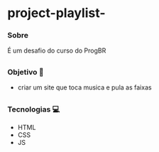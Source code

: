 # project-playlist-


### Sobre
É um desafio do curso do ProgBR
##

### Objetivo 🎯
- criar um site que toca musica e pula as faixas
##

### Tecnologias 💻
- HTML
- CSS
- JS
